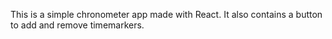 This is a simple chronometer app made with React. It also contains a button to add and remove timemarkers.
